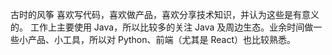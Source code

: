 
古时的风筝
喜欢写代码，喜欢做产品，喜欢分享技术知识，并认为这些是有意义的。
工作上主要使用 Java，所以比较多的关注 Java 及周边生态。业余时间做一些小产品、小工具，所以对 Python、前端（尤其是 React）也比较熟悉。



